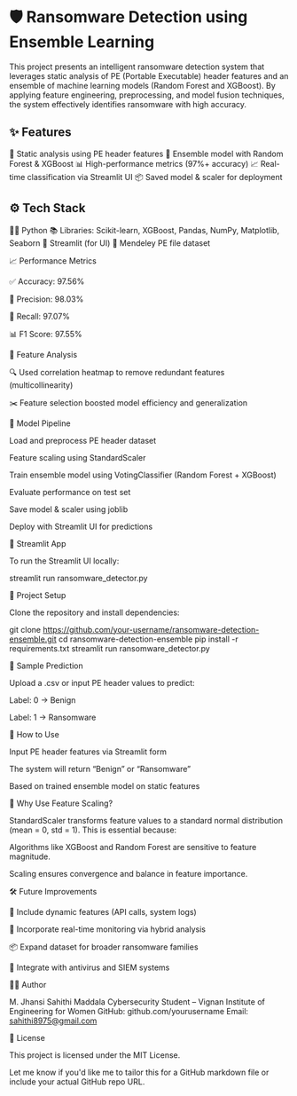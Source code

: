 # 🛡️ Ransomware Detection using Ensemble Learning

This project presents an intelligent ransomware detection system that leverages static analysis of PE (Portable Executable) header features and an ensemble of machine learning models (Random Forest and XGBoost). By applying feature engineering, preprocessing, and model fusion techniques, the system effectively identifies ransomware with high accuracy.

## ✨ Features

📁 Static analysis using PE header features
🧠 Ensemble model with Random Forest & XGBoost
📊 High-performance metrics (97%+ accuracy)
📈 Real-time classification via Streamlit UI
📦 Saved model & scaler for deployment

## ⚙️ Tech Stack

👩‍💻 Python
📚 Libraries: Scikit-learn, XGBoost, Pandas, NumPy, Matplotlib, Seaborn
🧪 Streamlit (for UI)
📂 Mendeley PE file dataset

📈 Performance Metrics

✅ Accuracy: 97.56%

🎯 Precision: 98.03%

🔁 Recall: 97.07%

📊 F1 Score: 97.55%

🧠 Feature Analysis

🔍 Used correlation heatmap to remove redundant features (multicollinearity)

✂️ Feature selection boosted model efficiency and generalization

🔬 Model Pipeline

Load and preprocess PE header dataset

Feature scaling using StandardScaler

Train ensemble model using VotingClassifier (Random Forest + XGBoost)

Evaluate performance on test set

Save model & scaler using joblib

Deploy with Streamlit UI for predictions

🚀 Streamlit App

To run the Streamlit UI locally:

streamlit run ransomware_detector.py

📂 Project Setup

Clone the repository and install dependencies:

git clone https://github.com/your-username/ransomware-detection-ensemble.git
cd ransomware-detection-ensemble
pip install -r requirements.txt
streamlit run ransomware_detector.py

🧪 Sample Prediction

Upload a .csv or input PE header values to predict:

Label: 0 → Benign

Label: 1 → Ransomware

📌 How to Use

Input PE header features via Streamlit form

The system will return “Benign” or “Ransomware”

Based on trained ensemble model on static features

🔐 Why Use Feature Scaling?

StandardScaler transforms feature values to a standard normal distribution (mean = 0, std = 1). This is essential because:

Algorithms like XGBoost and Random Forest are sensitive to feature magnitude.

Scaling ensures convergence and balance in feature importance.

🛠️ Future Improvements

🧬 Include dynamic features (API calls, system logs)

📶 Incorporate real-time monitoring via hybrid analysis

📦 Expand dataset for broader ransomware families

🔗 Integrate with antivirus and SIEM systems

👩‍💻 Author

M. Jhansi Sahithi Maddala
Cybersecurity Student – Vignan Institute of Engineering for Women
GitHub: github.com/yourusername
Email: sahithi8975@gmail.com

📄 License

This project is licensed under the MIT License.

Let me know if you'd like me to tailor this for a GitHub markdown file or include your actual GitHub repo URL.
